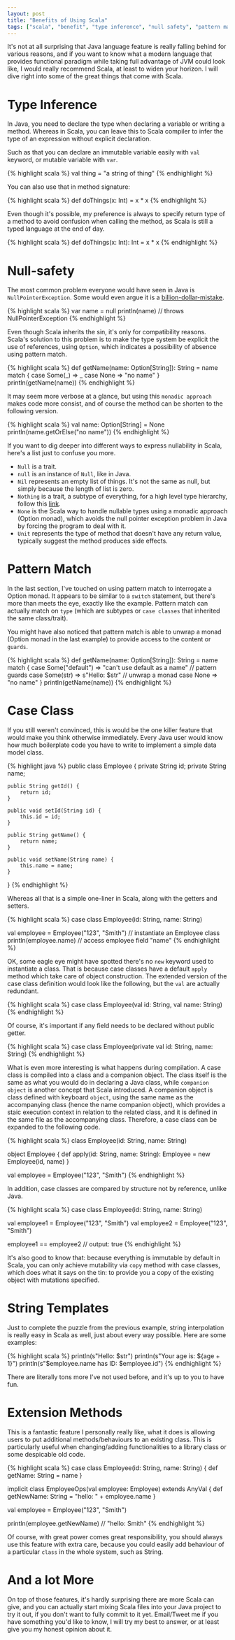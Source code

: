 ```yaml
---
layout: post
title: "Benefits of Using Scala"
tags: ["scala", "benefit", "type inference", "null safety", "pattern match", "case class", "string template", "extension method"]
---
```


<div class="message">
It's not at all surprising that Java language feature is really falling behind for various reasons, and if you want to know what a modern language that provides functional paradigm while taking full advantage of JVM could look like, I would really recommend Scala, at least to widen your horizon. I will dive right into some of the great things that come with Scala.
</div>


# Type Inference

In Java, you need to declare the type when declaring a variable or writing a method. Whereas in Scala, you can leave this to Scala compiler to infer the type of an expression without explicit declaration.

Such as that you can declare an immutable variable easily with `val` keyword, or mutable variable with `var`.

{% highlight scala %}
val thing = "a string of thing"
{% endhighlight %}

You can also use that in method signature:

{% highlight scala %}
def doThings(x: Int) = x * x
{% endhighlight %}

Even though it's possible, my preference is always to specify return type of a method to avoid confusion when calling the method, as Scala is still a typed language at the end of day.

{% highlight scala %}
def doThings(x: Int): Int = x * x
{% endhighlight %}

# Null-safety

The most common problem everyone would have seen in Java is `NullPointerException`. Some would even argue it is a [billion-dollar-mistake](https://en.wikipedia.org/wiki/Tony_Hoare).

{% highlight scala %}
var name = null
println(name) // throws NullPointerException
{% endhighlight %}

Even though Scala inherits the sin, it's only for compatibility reasons. Scala's solution to this problem is to make the type system be explicit the use of references, using `Option`, which indicates a possibility of absence using pattern match.

{% highlight scala %}
def getName(name: Option[String]): String =
    name match {
      case Some(_) => _
      case None => "no name"
    }
println(getName(name))
{% endhighlight %}

It may seem more verbose at a glance, but using this `monadic approach` makes code more consist, and of course the method can be shorten to the following version.

{% highlight scala %}
val name: Option[String] = None
println(name.getOrElse("no name"))
{% endhighlight %}

If you want to dig deeper into different ways to express nullability in Scala, here's a list just to confuse you more.

- `Null` is a trait.
- `null` is an instance of `Null`, like in Java.
- `Nil` represents an empty list of things. It's not the same as null, but simply because the length of list is zero.
- `Nothing` is a trait, a subtype of everything, for a high level type hierarchy, follow this [link](https://docs.scala-lang.org/tour/unified-types.html).
- `None` is the Scala way to handle nullable types using a monadic approach (Option monad), which avoids the null pointer exception problem in Java by forcing the program to deal with it.
- `Unit` represents the type of method that doesn't have any return value, typically suggest the method produces side effects.

# Pattern Match

In the last section, I've touched on using pattern match to interrogate a Option monad. It appears to be similar to a `switch` statement, but there's more than meets the eye, exactly like the example. Pattern match can actually match on `type` (which are subtypes or `case classes` that inherited the same class/trait).

You might have also noticed that pattern match is able to unwrap a monad (Option monad in the last example) to provide access to the content or `guards`.

{% highlight scala %}
def getName(name: Option[String]): String =
    name match {
      case Some("default") => "can't use default as a name" // pattern guards
      case Some(str) => s"Hello: $str" // unwrap a monad
      case None => "no name"
    }
println(getName(name))
{% endhighlight %}

# Case Class

If you still weren't convinced, this is would be the one killer feature that would make you think otherwise immediately. Every Java user would know how much boilerplate code you have to write to implement a simple data model class.

{% highlight java %}
public class Employee {
    private String id;
    private String name;

    public String getId() {
        return id;
    }

    public void setId(String id) {
        this.id = id;
    }

    public String getName() {
        return name;
    }

    public void setName(String name) {
        this.name = name;
    }
}
{% endhighlight %}

Whereas all that is a simple one-liner in Scala, along with the getters and setters.

{% highlight scala %}
case class Employee(id: String, name: String)

val employee = Employee("123", "Smith") // instantiate an Employee class
println(employee.name) // access employee field "name"
{% endhighlight %}

OK, some eagle eye might have spotted there's no `new` keyword used to instantiate a class. That is because case classes have a default `apply` method which take care of object construction. The extended version of the case class definition would look like the following, but the `val` are actually redundant.

{% highlight scala %}
case class Employee(val id: String, val name: String)
{% endhighlight %}

Of course, it's important if any field needs to be declared without public getter.

{% highlight scala %}
case class Employee(private val id: String, name: String)
{% endhighlight %}

What is even more interesting is what happens during compilation. A case class is compiled into a class and a companion object. The class itself is the same as what you would do in declaring a Java class, while `companion object` is another concept that Scala introduced. A companion object is class defined with keyboard `object`, using the same name as the accompanying class (hence the name companion object), which provides a staic execution context in relation to the related class, and it is defined in the same file as the accompanying class. Therefore, a case class can be expanded to the following code.

{% highlight scala %}
class Employee(id: String, name: String)

object Employee {
  def apply(id: String, name: String): Employee = new Employee(id, name)
}

val employee = Employee("123", "Smith")
{% endhighlight %}

In addition, case classes are compared by structure not by reference, unlike Java.

{% highlight scala %}
case class Employee(id: String, name: String)

val employee1 = Employee("123", "Smith")
val employee2 = Employee("123", "Smith")

employee1 == employee2 // output: true
{% endhighlight %}

It's also good to know that: because everything is immutable by default in Scala, you can only achieve mutability via `copy` method with case classes, which does what it says on the tin: to provide you a copy of the existing object with mutations specified.

# String Templates

Just to complete the puzzle from the previous example, string interpolation is really easy in Scala as well, just about every way possible. Here are some examples:

{% highlight scala %}
println(s"Hello: $str")
println(s"Your age is: ${age + 1}")
println(s"$employee.name has ID: $employee.id")
{% endhighlight %}

There are literally tons more I've not used before, and it's up to you to have fun.

# Extension Methods

This is a fantastic feature I personally really like, what it does is allowing users to put additional methods/behaviours to an existing class. This is particularly useful when changing/adding functionalities to a library class or some despicable old code.

{% highlight scala %}
case class Employee(id: String, name: String) {
  def getName: String = name
}

implicit class EmployeeOps(val employee: Employee) extends AnyVal {
  def getNewName: String = "hello: " + employee.name
}

val employee = Employee("123", "Smith")

println(employee.getNewName) // "hello: Smith"
{% endhighlight %}

Of course, with great power comes great responsibility, you should always use this feature with extra care, because you could easily add behaviour of a particular `class` in the whole system, such as String.

# And a lot More

On top of those features, it's hardly surprising there are more Scala can give, and you can actually start mixing Scala files into your Java project to try it out, if you don't want to fully commit to it yet. Email/Tweet me if you have something you'd like to know, I will try my best to answer, or at least give you my honest opinion about it.